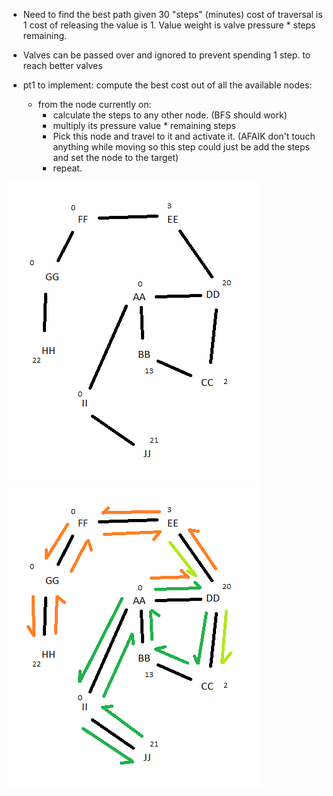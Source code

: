 - Need to find the best path given 30 "steps" (minutes) cost of traversal is 1 cost of releasing the value is 1. Value weight is valve pressure * steps remaining.
- Valves can be passed over and ignored to prevent spending 1 step. to reach better valves

- pt1 to implement: compute the best cost out of all the available nodes:
    - from the node currently on:
        - calculate the steps to any other node. (BFS should work)
        - multiply its pressure value * remaining steps
        - Pick this node and travel to it and activate it. (AFAIK don't touch anything while moving so this step could just be add the steps and set the node to the target)
        - repeat.


![](testgraph.png)
![](testgraphtestpath.png)
